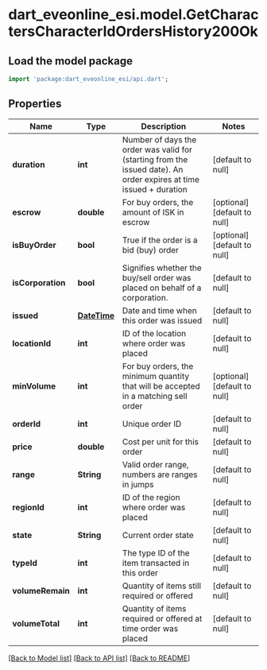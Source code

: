 # dart_eveonline_esi.model.GetCharactersCharacterIdOrdersHistory200Ok

## Load the model package
```dart
import 'package:dart_eveonline_esi/api.dart';
```

## Properties
Name | Type | Description | Notes
------------ | ------------- | ------------- | -------------
**duration** | **int** | Number of days the order was valid for (starting from the issued date). An order expires at time issued + duration | [default to null]
**escrow** | **double** | For buy orders, the amount of ISK in escrow | [optional] [default to null]
**isBuyOrder** | **bool** | True if the order is a bid (buy) order | [optional] [default to null]
**isCorporation** | **bool** | Signifies whether the buy/sell order was placed on behalf of a corporation. | [default to null]
**issued** | [**DateTime**](DateTime.md) | Date and time when this order was issued | [default to null]
**locationId** | **int** | ID of the location where order was placed | [default to null]
**minVolume** | **int** | For buy orders, the minimum quantity that will be accepted in a matching sell order | [optional] [default to null]
**orderId** | **int** | Unique order ID | [default to null]
**price** | **double** | Cost per unit for this order | [default to null]
**range** | **String** | Valid order range, numbers are ranges in jumps | [default to null]
**regionId** | **int** | ID of the region where order was placed | [default to null]
**state** | **String** | Current order state | [default to null]
**typeId** | **int** | The type ID of the item transacted in this order | [default to null]
**volumeRemain** | **int** | Quantity of items still required or offered | [default to null]
**volumeTotal** | **int** | Quantity of items required or offered at time order was placed | [default to null]

[[Back to Model list]](../README.md#documentation-for-models) [[Back to API list]](../README.md#documentation-for-api-endpoints) [[Back to README]](../README.md)


